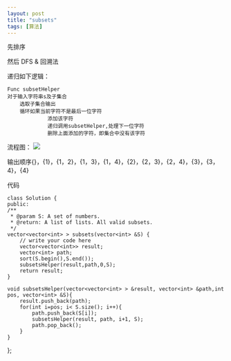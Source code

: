 ```yaml
---
layout: post
title: "subsets"
tags: [算法]
---
```

先排序

然后 DFS & 回溯法

递归如下逻辑：

	Func subsetHelper
	对于输入字符串s及子集合
        选取子集合输出
        循环如果当前字符不是最后一位字符
        		 添加该字符
                 递归调用subsetHelper,处理下一位字符
                 删除上面添加的字符，即集合中没有该字符
        
流程图：
<img src="/blog/public/images/posts/code/subsets.png" >

输出顺序{}，{1}，{1，2}，{1，3}，{1，4}，{2}，{2，3}，{2，4}，{3}，{3，4}，{4}
	
代码

	class Solution {
	public:
    /**
     * @param S: A set of numbers.
     * @return: A list of lists. All valid subsets.
     */
    vector<vector<int> > subsets(vector<int> &S) {
    	// write your code here
    	vector<vector<int>> result;
        vector<int> path;
        sort(S.begin(),S.end());
        subsetsHelper(result,path,0,S);
        return result;
    }
    
    void subsetsHelper(vector<vector<int> > &result, vector<int> &path,int pos, vector<int> &S){
        result.push_back(path);
        for(int i=pos; i< S.size(); i++){
            path.push_back(S[i]);
            subsetsHelper(result, path, i+1, S);
            path.pop_back();
        }
    }
    
};
